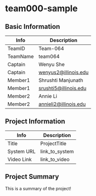 # team000-sample

## Basic Information

|   Info      |        Description     |
| ----------- | ---------------------- |
| TeamID      |        Team-064        |
| TeamName    |         team064        |
| Captain     |        Wenyu She       |
| Captain     |  wenyus2@illinois.edu  |
| Member1     |   Shrushti Manjunath   |
| Member1     |  srushti5@illinois.edu |
| Member2     |        Annie Li        |
| Member2     |  annieli2@illinois.edu |

## Project Information

|   Info      |        Description     |
| ----------- | ---------------------- |
|  Title      |       ProjectTitle     |
| System URL  |      link_to_system    |
| Video Link  |      link_to_video     |

## Project Summary

This is a summary of the project!
